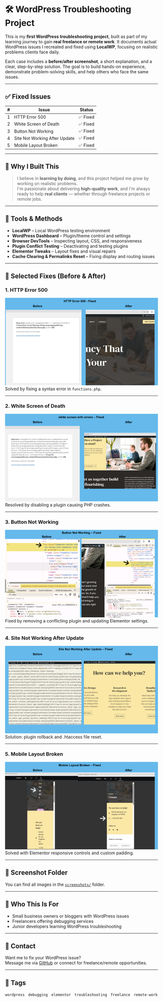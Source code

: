 # 🛠️ WordPress Troubleshooting Project

This is my **first WordPress troubleshooting project**, built as part of my learning journey to gain **real freelance or remote work**. It documents actual WordPress issues I recreated and fixed using **LocalWP**, focusing on realistic problems clients face daily.

Each case includes a **before/after screenshot**, a short explanation, and a clear, step-by-step solution. The goal is to build hands-on experience, demonstrate problem-solving skills, and help others who face the same issues.

---

## ✅ Fixed Issues

| # | Issue                           | Status   |
|--:|----------------------------------|----------|
| 1 | HTTP Error 500                  | ✅ Fixed |
| 2 | White Screen of Death           | ✅ Fixed |
| 3 | Button Not Working              | ✅ Fixed |
| 4 | Site Not Working After Update   | ✅ Fixed |
| 5 | Mobile Layout Broken            | ✅ Fixed |

---

## 🧠 Why I Built This

> I believe in **learning by doing**, and this project helped me grow by working on realistic problems.  
> I'm passionate about delivering **high-quality work**, and I'm always ready to help **real clients** — whether through freelance projects or remote jobs.

---

## 🔧 Tools & Methods

- **LocalWP** – Local WordPress testing environment  
- **WordPress Dashboard** – Plugin/theme control and settings  
- **Browser DevTools** – Inspecting layout, CSS, and responsiveness  
- **Plugin Conflict Testing** – Deactivating and testing plugins  
- **Elementor Tweaks** – Layout fixes and visual repairs  
- **Cache Clearing & Permalinks Reset** – Fixing display and routing issues  

---

## 📸 Selected Fixes (Before & After)

### 1. HTTP Error 500  
![HTTP Error 500](./screenshots/http-error-500.png)  
Solved by fixing a syntax error in `functions.php`.

---

### 2. White Screen of Death  
![White Screen](./screenshots/white-screen-issue.png)  
Resolved by disabling a plugin causing PHP crashes.

---

### 3. Button Not Working  
![Button Issue](./screenshots/button-not-working.png)  
Fixed by removing a conflicting plugin and updating Elementor settings.

---

### 4. Site Not Working After Update  
![Site Down](./screenshots/site-not-working-fixed.png)  
Solution: plugin rollback and .htaccess file reset.

---

### 5. Mobile Layout Broken  
![Mobile Broken](./screenshots/mobile-layout-broken.png)  
Solved with Elementor responsive controls and custom padding.

---

## 📂 Screenshot Folder

You can find all images in the [`screenshots/`](./screenshots) folder.

---

## 👥 Who This Is For

- Small business owners or bloggers with WordPress issues  
- Freelancers offering debugging services  
- Junior developers learning WordPress troubleshooting  

---

## 📩 Contact

Want me to fix your WordPress issue?  
Message me via [GitHub](https://github.com/luaiadhmani) or connect for freelance/remote opportunities.

---

## 🔖 Tags

`wordpress` &nbsp; `debugging` &nbsp; `elementor` &nbsp; `troubleshooting` &nbsp; `freelance` &nbsp; `remote-work`
